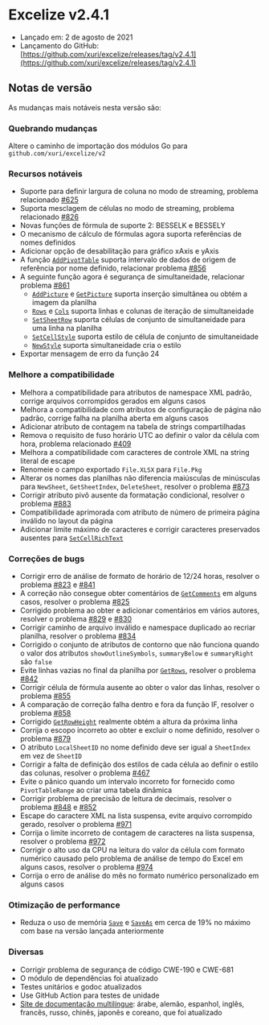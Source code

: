 # Excelize v2.4.1

* Lançado em: 2 de agosto de 2021
* Lançamento do GitHub: [https://github.com/xuri/excelize/releases/tag/v2.4.1](https://github.com/xuri/excelize/releases/tag/v2.4.1)

## Notas de versão

As mudanças mais notáveis nesta versão são:

### Quebrando mudanças

Altere o caminho de importação dos módulos Go para `github.com/xuri/excelize/v2`

### Recursos notáveis

* Suporte para definir largura de coluna no modo de streaming, problema relacionado [#625](https://github.com/xuri/excelize/issues/625)
* Suporta mesclagem de células no modo de streaming, problema relacionado [#826](https://github.com/xuri/excelize/issues/826)
* Novas funções de fórmula de suporte 2: BESSELK e BESSELY
* O mecanismo de cálculo de fórmulas agora suporta referências de nomes definidos
* Adicionar opção de desabilitação para gráfico xAxis e yAxis
* A função [`AddPivotTable`](https://pkg.go.dev/github.com/xuri/excelize/v2@v2.4.1#File.AddPivotTable) suporta intervalo de dados de origem de referência por nome definido, relacionar problema [#856](https://github.com/xuri/excelize/issues/856)
* A seguinte função agora é segurança de simultaneidade, relacionar problema [#861](https://github.com/xuri/excelize/issues/861)
  * [`AddPicture`](https://pkg.go.dev/github.com/xuri/excelize/v2@v2.4.1#File.AddPicture) e [`GetPicture`](https://pkg.go.dev/github.com/xuri/excelize/v2@v2.4.1#File.GetPicture) suporta inserção simultânea ou obtém a imagem da planilha
  * [`Rows`](https://pkg.go.dev/github.com/xuri/excelize/v2@v2.4.1#File.Rows) e [`Cols`](https://pkg.go.dev/github.com/xuri/excelize/v2@v2.4.1#File.Cols) suporta linhas e colunas de iteração de simultaneidade
  * [`SetSheetRow`](https://pkg.go.dev/github.com/xuri/excelize/v2@v2.4.1#File.SetSheetRow) suporta células de conjunto de simultaneidade para uma linha na planilha
  * [`SetCellStyle`](https://pkg.go.dev/github.com/xuri/excelize/v2@v2.4.1#File.SetCellStyle) suporta estilo de célula de conjunto de simultaneidade
  * [`NewStyle`](https://pkg.go.dev/github.com/xuri/excelize/v2@v2.4.1#File.NewStyle) suporta simultaneidade cria o estilo
* Exportar mensagem de erro da função 24

### Melhore a compatibilidade

* Melhora a compatibilidade para atributos de namespace XML padrão, corrige arquivos corrompidos gerados em alguns casos
* Melhora a compatibilidade com atributos de configuração de página não padrão, corrige falha na planilha aberta em alguns casos
* Adicionar atributo de contagem na tabela de strings compartilhadas
* Remova o requisito de fuso horário UTC ao definir o valor da célula com hora, problema relacionado [#409](https://github.com/xuri/excelize/issues/409)
* Melhora a compatibilidade com caracteres de controle XML na string literal de escape
* Renomeie o campo exportado `File.XLSX` para `File.Pkg`
* Alterar os nomes das planilhas não diferencia maiúsculas de minúsculas para `NewSheet`, `GetSheetIndex`, `DeleteSheet`, resolver o problema [#873](https://github.com/xuri/excelize/issues/873)
* Corrigir atributo pivô ausente da formatação condicional, resolver o problema [#883](https://github.com/xuri/excelize/issues/883)
* Compatibilidade aprimorada com atributo de número de primeira página inválido no layout da página
* Adicionar limite máximo de caracteres e corrigir caracteres preservados ausentes para [`SetCellRichText`](https://pkg.go.dev/github.com/xuri/excelize/v2@v2.4.1#File.SetCellRichText)

### Correções de bugs

* Corrigir erro de análise de formato de horário de 12/24 horas, resolver o problema [#823](https://github.com/xuri/excelize/issues/823) e [#841](https://github.com/xuri/excelize/issues/841)
* A correção não consegue obter comentários de [`GetComments`](https://pkg.go.dev/github.com/xuri/excelize/v2@v2.4.1#File.GetComments) em alguns casos, resolver o problema [#825](https://github.com/xuri/excelize/issues/825)
* Corrigido problema ao obter e adicionar comentários em vários autores, resolver o problema [#829](https://github.com/xuri/excelize/issues/829) e [#830](https://github.com/xuri/excelize/issues/830)
* Corrigir caminho de arquivo inválido e namespace duplicado ao recriar planilha, resolver o problema [#834](https://github.com/xuri/excelize/issues/834)
* Corrigido o conjunto de atributos de contorno que não funciona quando o valor dos atributos `showOutlineSymbols`, `summaryBelow` e `summaryRight` são `false`
* Evite linhas vazias no final da planilha por [`GetRows`](https://pkg.go.dev/github.com/xuri/excelize/v2@v2.4.1#File.GetRows), resolver o problema [#842](https://github.com/xuri/excelize/issues/842)
* Corrigir célula de fórmula ausente ao obter o valor das linhas, resolver o problema [#855](https://github.com/xuri/excelize/issues/855)
* A comparação de correção falha dentro e fora da função IF, resolver o problema [#858](https://github.com/xuri/excelize/issues/858)
* Corrigido [`GetRowHeight`](https://pkg.go.dev/github.com/xuri/excelize/v2@v2.4.1#File.GetRowHeight) realmente obtém a altura da próxima linha
* Corrija o escopo incorreto ao obter e excluir o nome definido, resolver o problema [#879](https://github.com/xuri/excelize/issues/879)
* O atributo `LocalSheetID` no nome definido deve ser igual a `SheetIndex` em vez de `SheetID`
* Corrigir a falta de definição dos estilos de cada célula ao definir o estilo das colunas, resolver o problema [#467](https://github.com/xuri/excelize/issues/467)
* Evite o pânico quando um intervalo incorreto for fornecido como `PivotTableRange` ao criar uma tabela dinâmica
* Corrigir problema de precisão de leitura de decimais, resolver o problema [#848](https://github.com/xuri/excelize/issues/848) e [#852](https://github.com/xuri/excelize/issues/852)
* Escape do caractere XML na lista suspensa, evite arquivo corrompido gerado, resolver o problema [#971](https://github.com/xuri/excelize/issues/971)
* Corrija o limite incorreto de contagem de caracteres na lista suspensa, resolver o problema [#972](https://github.com/xuri/excelize/issues/972)
* Corrigir o alto uso da CPU na leitura do valor da célula com formato numérico causado pelo problema de análise de tempo do Excel em alguns casos, resolver o problema [#974](https://github.com/xuri/excelize/issues/974)
* Corrija o erro de análise do mês no formato numérico personalizado em alguns casos

### Otimização de performance

* Reduza o uso de memória [`Save`](https://pkg.go.dev/github.com/xuri/excelize/v2@v2.4.1#File.Save) e [`SaveAs`](https://pkg.go.dev/github.com/xuri/excelize/v2@v2.4.1#File.SaveAs) em cerca de 19% no máximo com base na versão lançada anteriormente

### Diversas

* Corrigir problema de segurança de código CWE-190 e CWE-681
* O módulo de dependências foi atualizado
* Testes unitários e godoc atualizados
* Use GitHub Action para testes de unidade
* [Site de documentação multilíngue](https://xuri.me/excelize): árabe, alemão, espanhol, inglês, francês, russo, chinês, japonês e coreano, que foi atualizado
